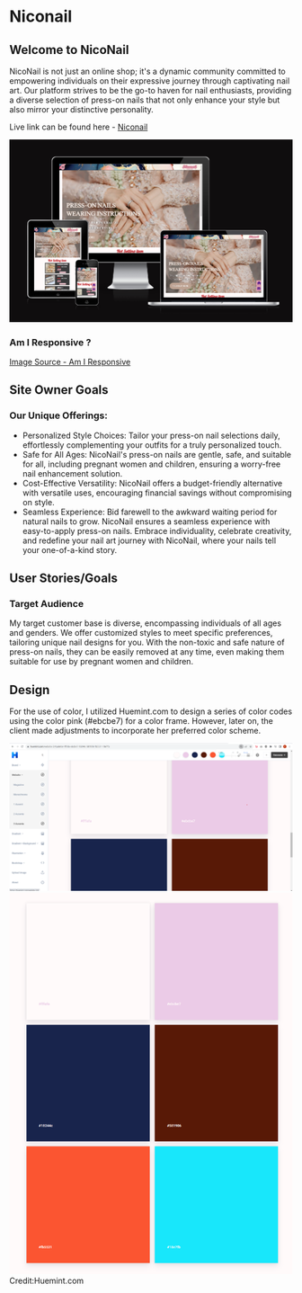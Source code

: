 # Niconail
## Welcome to NicoNail
NicoNail is not just an online shop; it's a dynamic community committed to empowering individuals on their expressive journey through captivating nail art. Our platform strives to be the go-to haven for nail enthusiasts, providing a diverse selection of press-on nails that not only enhance your style but also mirror your distinctive personality.

Live link can be found here - [Niconail](https://edisonkwan18.github.io/Project1/)

![Nico nail Am I Responsive Image](asset/document/responsive.png)

### Am I Responsive ?
[Image Source - Am I Responsive](https://ui.dev/amiresponsive?url=https://edisonkwan18.github.io/Project1)

## Site Owner Goals
### Our Unique Offerings:

- Personalized Style Choices: Tailor your press-on nail selections daily, effortlessly complementing your outfits for a truly personalized touch.
- Safe for All Ages: NicoNail's press-on nails are gentle, safe, and suitable for all, including pregnant women and children, ensuring a worry-free nail enhancement solution.
- Cost-Effective Versatility: NicoNail offers a budget-friendly alternative with versatile uses, encouraging financial savings without compromising on style.
- Seamless Experience: Bid farewell to the awkward waiting period for natural nails to grow. NicoNail ensures a seamless experience with easy-to-apply press-on nails.
Embrace individuality, celebrate creativity, and redefine your nail art journey with NicoNail, where your nails tell your one-of-a-kind story.

## User Stories/Goals
### Target Audience 
My target customer base is diverse, encompassing individuals of all ages and genders. We offer customized styles to meet specific preferences, tailoring unique nail designs for you. With the non-toxic and safe nature of press-on nails, they can be easily removed at any time, even making them suitable for use by pregnant women and children.

## Design

For the use of color, I utilized Huemint.com to design a series of color codes using the color pink (#ebcbe7) for a color frame. However, later on, the client made adjustments to incorporate her preferred color scheme.

![Capture from Huemint.com 1](asset/document/color-code-capture.png)
![Original Color scheme](asset/document/color-code.png)
Credit:Huemint.com
















